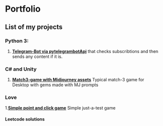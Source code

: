 # Portfolio
## List of my projects

### Python 3:
1. [**Telegram-Bot via pytelegrambotApi**](https://github.com/TomYumCoder/Telebot_subscribtions_checker)  that checks subscribtions and then sends any content if it is.

### C# and Unity
1. [**Match3-game with Midjourney assets**](https://github.com/TomYumCoder/Match-3-game-on-Unity) Typical match-3 game for Desktop with gems made with MJ prompts

### Love 
1.[**Simple point and click game**](https://github.com/TomYumCoder/Lua2-simple-point-and-click-game) Simple just-a-test game

#### Leetcode solutions
